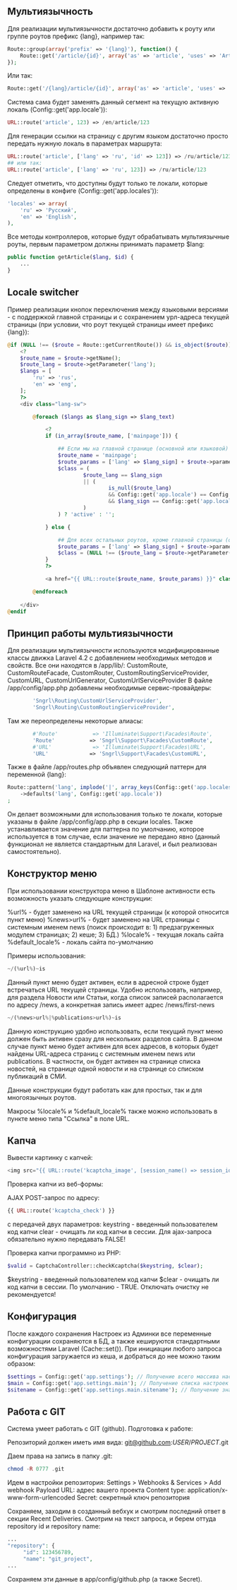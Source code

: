 ## Мультиязычность

Для реализации мультиязычности достаточно добавить к роуту или группе роутов префикс {lang}, например так:

```php
Route::group(array('prefix' => '{lang}'), function() {
    Route::get('/article/{id}', array('as' => 'article', 'uses' => 'ArticleController@getArticle'));
});
```

Или так:

```php
Route::get('/{lang}/article/{id}', array('as' => 'article', 'uses' => 'ArticleController@getArticle'));
```

Система сама будет заменять данный сегмент на текущую активную локаль (Config::get('app.locale')):

```php
URL::route('article', 123) => /en/article/123
```

Для генерации ссылки на страницу с другим языком достаточно просто передать нужную локаль в параметрах маршрута:

```php
URL::route('article', ['lang' => 'ru', 'id' => 123]) => /ru/article/123
## или так:
URL::route('article', ['lang' => 'ru', 123]) => /ru/article/123
```

Следует отметить, что доступны будут только те локали, которые определены в конфиге (Config::get('app.locales')):

```php
'locales' => array(
    'ru' => 'Русский',
    'en' => 'English',
),
```

Все методы контроллеров, которые будут обрабатывать мультиязычные роуты, первым параметром должны принимать параметр $lang:

```php
public function getArticle($lang, $id) {
    ...
}
```

## Locale switcher

Пример реализации кнопок переключения между языковыми версиями - с поддержкой главной страницы и с сохранением урл-адреса текущей страницы (при условии, что роут текущей страницы имеет префикс {lang}):

```php
@if (NULL !== ($route = Route::getCurrentRoute()) && is_object($route))
    <?
    $route_name = $route->getName();
    $route_lang = $route->getParameter('lang');
    $langs = [
        'ru' => 'rus',
        'en' => 'eng',
    ];
    ?>
    <div class="lang-sw">

        @foreach ($langs as $lang_sign => $lang_text)

            <?
            if (in_array($route_name, ['mainpage'])) {

                ## Если мы на главной странице (основной или языковой)
                $route_name = 'mainpage';
                $route_params = ['lang' => $lang_sign] + $route->parameters();
                $class = (
                        $route_lang == $lang_sign
                        || (
                                is_null($route_lang)
                                && Config::get('app.locale') == Config::get('app.default_locale')
                                && $lang_sign == Config::get('app.locale')
                        )
                ) ? 'active' : '';

            } else {

                ## Для всех остальных роутов, кроме главной страницы (основной или языковой)
                $route_params = ['lang' => $lang_sign] + $route->parameters();
                $class = (NULL !== ($route_lang = $route->getParameter('lang')) && $route_lang == $lang_sign) ? 'active' : '';
            }
            ?>

            <a href="{{ URL::route($route_name, $route_params) }}" class="{{ $class }}">{{ $lang_text }}</a>

        @endforeach
        
    </div>
@endif
```

## Принцип работы мультиязычности

Для реализации мультиязычности используются модифицированные классы движка Laravel 4.2 с добавлением необходимых методов и свойств. Все они находятся в /app/lib/:
CustomRoute, CustomRouteFacade, CustomRouter, CustomRoutingServiceProvider, CustomURL, CustomUrlGenerator, CustomUrlServiceProvider
В файле /app/config/app.php добавлены необходимые сервис-провайдеры:

```php
        'Sngrl\Routing\CustomUrlServiceProvider',
        'Sngrl\Routing\CustomRoutingServiceProvider',
```

Там же переопределены некоторые алиасы:

```php
		#'Route'           => 'Illuminate\Support\Facades\Route',
		'Route'           => 'Sngrl\Support\Facades\CustomRoute',
        #'URL'             => 'Illuminate\Support\Facades\URL',
        'URL'             => 'Sngrl\Support\Facades\CustomURL',
```

Также в файле /app/routes.php объявлен следующий паттерн для переменной {lang}:

```php
Route::pattern('lang', implode('|', array_keys(Config::get('app.locales'))))
    ->defaults('lang', Config::get('app.locale'))
;
```

Он делает возможными для использования только те локали, которые указаны в файле /app/config/app.php в секции locales.
Также устанавливается значение для паттерна по умолчанию, которое используется в том случае, если значение не передано явно (данный функционал не является стандартным для Laravel, и был реализован самостоятельно).

## Конструктор меню

При использовании конструктора меню в Шаблоне активности есть возможность указать следующие конструкции:

%url% - будет заменено на URL текущей страницы (к которой относится пункт меню)
%news>url% - будет заменено на URL страницы с системным именем news (поиск происходит в: 1) предзагруженных модулем страницах; 2) кеше; 3) БД.)
%locale% - текущая локаль сайта
%default_locale% - локаль сайта по-умолчанию

Примеры использования:

```php
~/(%url%)~is
```
Данный пункт меню будет активен, если в адресной строке будет встречаться URL текущей страницы. Удобно использовать, например, для раздела Новости или Статьи, когда список записей располагается по адресу /news, а конкретная запись имеет адрес /news/first-news

```php
~/(%news>url%|%publications>url%)~is
```
Данную конструкцию удобно использовать, если текущий пункт меню должен быть активен сразу для нескольких разделов сайта.
В данном случае пункт меню будет активен для всех адресов, в которых будет найдены URL-адреса страниц с системным именем news или publications. В частности, он будет активен на странице списка новостей, на странице одной новости и на странице со списком публикаций в СМИ.

Данные конструкции будут работать как для простых, так и для многоязычных роутов.

Макросы %locale% и %default_locale% также можно использовать в пункте меню типа "Ссылка" в поле URL.

## Капча

Вывести картинку с капчей:

```php
<img src="{{ URL::route('kcaptcha_image', [session_name() => session_id()]) }}" />
```

Проверка капчи из веб-формы:

AJAX POST-запрос по адресу:
```php
{{ URL::route('kcaptcha_check') }}
```
с передачей двух параметров:
keystring - введенный пользователем код капчи
clear - очищать ли код капчи в сессии. Для ajax-запроса обязательно нужно передавать FALSE!

Проверка капчи программно из PHP:

```php
$valid = CaptchaController::checkKcaptcha($keystring, $clear);
```
$keystring - введенный пользователем код капчи
$clear - очищать ли код капчи в сессии. По умолчанию - TRUE. Отключать очистку не рекомендуется!

## Конфигурация

После каждого сохранения Настроек из Админки все переменные конфигурации сохраняются в БД, а также кешируются стандартными возможностями Laravel (Cache::set()). При инициации любого запроса конфигурация загружается из кеша, и добраться до нее можно таким образом:

```php
$settings = Config::get('app.settings'); // Получение всего массива настроек
$main = Config::get('app.settings.main'); // Получение списка настроек из секции MAIN
$sitename = Config::get('app.settings.main.sitename'); // Получение значения настройки SITENAME из секции MAIN
```

## Работа с GIT

Система умеет работать с GIT (github).
Подготовка к работе:

Репозиторий должен иметь имя вида: git@github.com:_USER_/_PROJECT_.git

Даем права на запись в папку .git:
```php
chmod -R 0777 .git
```

Идем в настройки репозитория: Settings > Webhooks & Services > Add webhook
Payload URL: адрес вашего проекта
Content type: application/x-www-form-urlencoded
Secret: секретный ключ репозитория

Сохраняем, заходим в созданный вебхук и смотрим последний ответ в секции Recent Deliveries.
Смотрим на текст запроса, и берем оттуда repository id и repository name:

```php
...
"repository": {
     "id": 123456789,
     "name": "git_project",
...
```

Сохраняем эти данные в app/config/github.php (а также Secret).
